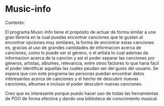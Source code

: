 # Music-info

Contexto:

El programa Music-Info tiene el propósito de actuar de forma similar a una gran librería en la cual puedas encontrar canciones que te gusten al encontrar opciones muy similares, la forma de encontrar estas canciones es, gracias al uso de grandes cantidades de informacion acerca de canciones, como lo puede ser el género, o el artista lo cual ademas da informacion acerca de la cancion y así el poder separar las canciones por géneros, artistas, albumes, relevancia, entre otros factores lo que haría fácil el poder identificar aquellas las cuales peudan ser del gusto del usuario.
Se espera que con este programa las personas puedan encontrar datos interesantes acerca de canciones y el hecho de descubrir nuevas canciones, albumes e incluso el poder descubrir nuevas canciones. 

Creo que es interesante porque puedo hacer uso de todas las herramientas de POO de forma efectiva y dando una biblioteca de conocimiento musical.


